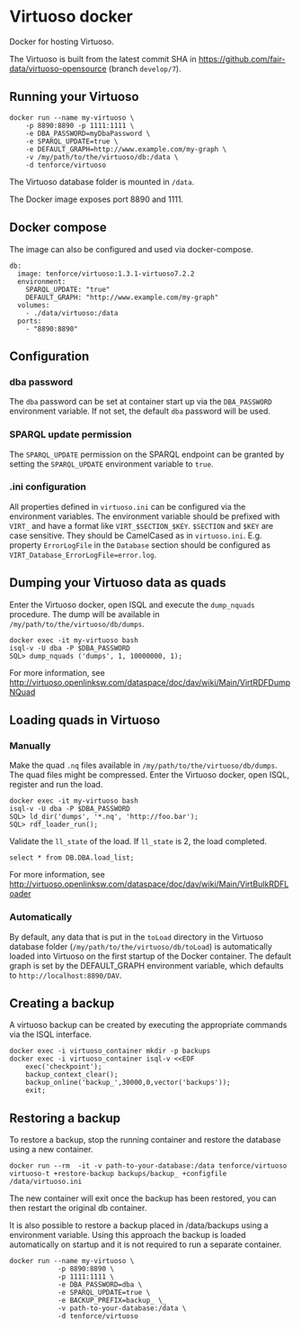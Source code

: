# Virtuoso docker

Docker for hosting Virtuoso.

The Virtuoso is built from the latest commit SHA in https://github.com/fair-data/virtuoso-opensource (branch `develop/7`).

## Running your Virtuoso

    docker run --name my-virtuoso \
        -p 8890:8890 -p 1111:1111 \
        -e DBA_PASSWORD=myDbaPassword \
        -e SPARQL_UPDATE=true \
        -e DEFAULT_GRAPH=http://www.example.com/my-graph \
        -v /my/path/to/the/virtuoso/db:/data \
        -d tenforce/virtuoso

The Virtuoso database folder is mounted in `/data`.

The Docker image exposes port 8890 and 1111.

## Docker compose

The image can also be configured and used via docker-compose.

    db:
      image: tenforce/virtuoso:1.3.1-virtuoso7.2.2
      environment:
        SPARQL_UPDATE: "true"
        DEFAULT_GRAPH: "http://www.example.com/my-graph"
      volumes:
        - ./data/virtuoso:/data
      ports:
        - "8890:8890"

## Configuration

### dba password

The `dba` password can be set at container start up via the `DBA_PASSWORD` environment variable. If not set, the default `dba` password will be used.

### SPARQL update permission

The `SPARQL_UPDATE` permission on the SPARQL endpoint can be granted by setting the `SPARQL_UPDATE` environment variable to `true`.

### .ini configuration

All properties defined in `virtuoso.ini` can be configured via the environment variables. The environment variable should be prefixed with `VIRT_` and have a format like `VIRT_$SECTION_$KEY`. `$SECTION` and `$KEY` are case sensitive. They should be CamelCased as in `virtuoso.ini`. E.g. property `ErrorLogFile` in the `Database` section should be configured as `VIRT_Database_ErrorLogFile=error.log`.

## Dumping your Virtuoso data as quads

Enter the Virtuoso docker, open ISQL and execute the `dump_nquads` procedure. The dump will be available in `/my/path/to/the/virtuoso/db/dumps`.

    docker exec -it my-virtuoso bash
    isql-v -U dba -P $DBA_PASSWORD
    SQL> dump_nquads ('dumps', 1, 10000000, 1);

For more information, see <http://virtuoso.openlinksw.com/dataspace/doc/dav/wiki/Main/VirtRDFDumpNQuad>

## Loading quads in Virtuoso

### Manually

Make the quad `.nq` files available in `/my/path/to/the/virtuoso/db/dumps`. The quad files might be compressed. Enter the Virtuoso docker, open ISQL, register and run the load.

    docker exec -it my-virtuoso bash
    isql-v -U dba -P $DBA_PASSWORD
    SQL> ld_dir('dumps', '*.nq', 'http://foo.bar');
    SQL> rdf_loader_run();

Validate the `ll_state` of the load. If `ll_state` is 2, the load completed.

    select * from DB.DBA.load_list;

For more information, see <http://virtuoso.openlinksw.com/dataspace/doc/dav/wiki/Main/VirtBulkRDFLoader>

### Automatically

By default, any data that is put in the `toLoad` directory in the Virtuoso database folder (`/my/path/to/the/virtuoso/db/toLoad`) is automatically loaded into Virtuoso on the first startup of the Docker container. The default graph is set by the DEFAULT_GRAPH environment variable, which defaults to `http://localhost:8890/DAV`.

## Creating a backup

A virtuoso backup can be created by executing the appropriate commands via the ISQL interface.

    docker exec -i virtuoso_container mkdir -p backups
    docker exec -i virtuoso_container isql-v <<EOF
        exec('checkpoint');
        backup_context_clear();
        backup_online('backup_',30000,0,vector('backups'));
        exit;

## Restoring a backup

To restore a backup, stop the running container and restore the database using a new container.

    docker run --rm  -it -v path-to-your-database:/data tenforce/virtuoso virtuoso-t +restore-backup backups/backup_ +configfile /data/virtuoso.ini

The new container will exit once the backup has been restored, you can then restart the original db container.

It is also possible to restore a backup placed in /data/backups using a environment variable. Using this approach the backup is loaded automatically on startup and it is not required to run a separate container.

    docker run --name my-virtuoso \
                -p 8890:8890 \
                -p 1111:1111 \
                -e DBA_PASSWORD=dba \
                -e SPARQL_UPDATE=true \
                -e BACKUP_PREFIX=backup_ \_
                -v path-to-your-database:/data \
                -d tenforce/virtuoso
